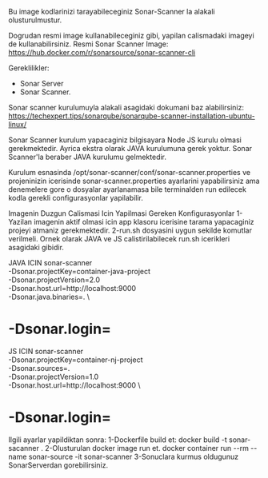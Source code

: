 Bu image kodlarinizi tarayabileceginiz Sonar-Scanner la alakali olusturulmustur.

Dogrudan resmi image kullanabileceginiz gibi, yapilan calismadaki imageyi de kullanabilirsiniz. 
Resmi Sonar Scanner Image: https://hub.docker.com/r/sonarsource/sonar-scanner-cli

Gereklilikler: 
- Sonar Server
- Sonar Scanner. 

Sonar scanner kurulumuyla alakali asagidaki dokumani baz alabilirsiniz: 
https://techexpert.tips/sonarqube/sonarqube-scanner-installation-ubuntu-linux/ 

Sonar Scanner kurulum yapacaginiz bilgisayara Node JS kurulu olmasi gerekmektedir. 
Ayrica ekstra olarak JAVA kurulumuna gerek yoktur. Sonar Scanner'la beraber JAVA kurulumu gelmektedir. 

Kurulum esnasinda /opt/sonar-scanner/conf/sonar-scanner.properties ve projeninizin icerisinde sonar-scanner.properties ayarlarini yapabilirsiniz ama denemelere gore o dosyalar ayarlanamasa bile terminalden run edilecek kodla gerekli configurasyonlar yapilabilir. 

Imagenin Duzgun Calismasi Icin Yapilmasi Gereken Konfigurasyonlar 
1-Yazilan imagenin aktif olmasi icin app klasoru icerisine tarama yapacaginiz projeyi atmaniz gerekmektedir. 
2-run.sh dosyasini uygun sekilde komutlar verilmeli. Ornek olarak JAVA ve JS calistirilabilecek run.sh icerikleri asagidaki gibidir. 

JAVA ICIN
sonar-scanner \
  -Dsonar.projectKey=container-java-project \
  -Dsonar.projectVersion=2.0 \
  -Dsonar.host.url=http://localhost:9000 \
  -Dsonar.java.binaries=. \
 # -Dsonar.login=<sonarservardanalinacakcredential>

JS ICIN
sonar-scanner \
  -Dsonar.projectKey=container-nj-project \
  -Dsonar.sources=. \
  -Dsonar.projectVersion=1.0 \
  -Dsonar.host.url=http://localhost:9000 \
 # -Dsonar.login=<sonarservardanalinacakcredential>

Ilgili ayarlar yapildiktan sonra:
1-Dockerfile build et: 
docker build -t sonar-sacanner .
2-Olusturulan docker image run et. 
docker container run --rm --name sonar-source -it sonar-scanner
3-Sonuclara kurmus oldugunuz SonarServerdan gorebilirsiniz. 
